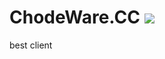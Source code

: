 # ChodeWare.CC ![](https://github.com/7OU/ChodeWare.CC/workflows/Java%20CI%20with%20Gradle/badge.svg)
best client
